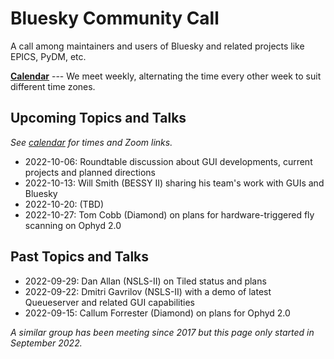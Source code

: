 # Bluesky Community Call

A call among maintainers and users of Bluesky and related projects like EPICS, PyDM, etc.

[**Calendar**](https://calendar.google.com/calendar/u/0/embed?src=7aolj23t540871bsu27ikei5i8@group.calendar.google.com&ctz=America/New_York) --- We meet
weekly, alternating the time every other week to suit different time zones.

## Upcoming Topics and Talks

_See [calendar](https://tinyurl.com/BlueskyCommunityCallCalendar) for times and Zoom links._

* 2022-10-06: Roundtable discussion about GUI developments, current projects and planned directions
* 2022-10-13: Will Smith (BESSY II) sharing his team's work with GUIs and Bluesky
* 2022-10-20: (TBD)
* 2022-10-27: Tom Cobb (Diamond) on plans for hardware-triggered fly scanning on Ophyd 2.0

## Past Topics and Talks

* 2022-09-29: Dan Allan (NSLS-II) on Tiled status and plans
* 2022-09-22: Dmitri Gavrilov (NSLS-II) with a demo of latest Queueserver and related GUI capabilities
* 2022-09-15: Callum Forrester (Diamond) on plans for Ophyd 2.0

_A similar group has been meeting since 2017 but this page only started in September 2022._

